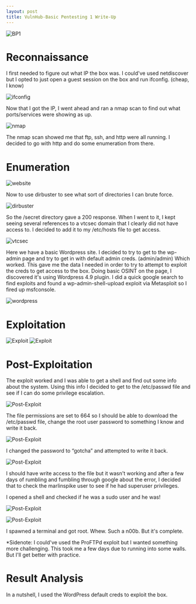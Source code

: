 ```yaml
---
layout: post
title: VulnHub-Basic Pentesting 1 Write-Up
---
```

![BP1](/images/BP1.png)    

Reconnaissance
======

I first needed to figure out what IP the box was. I could've used netdiscover but I opted to just open a guest session on the box and run ifconfig. (cheap, I know)

![ifconfig](/images/ifconfigBP1.png)

Now that I got the IP, I went ahead and ran a nmap scan to find out what ports/services were showing as up.

![nmap](/images/ReconBP1.png)

The nmap scan showed me that ftp, ssh, and http were all running. I decided to go with http and do some enumeration from there.

Enumeration
======

![website](/images/Enum1BP1.png)

Now to use dirbuster to see what sort of directories I can brute force.

![dirbuster](/images/Enum2BP1.png)

So the /secret directory gave a 200 response. When I went to it, I kept seeing several references to a vtcsec domain that I clearly did not have access to. I decided to add it to my /etc/hosts file to get access.

![vtcsec](/images/Enum3BP1.png)

Here we have a basic Wordpress site. I decided to try to get to the wp-admin page and try to get in with default admin creds. (admin/admin) Which worked. This gave me the data I needed in order to try to attempt to exploit the creds to get access to the box. Doing basic OSINT on the page, I discovered it's using Wordpress 4.9 plugin. I did a quick google search to find exploits and found a wp-admin-shell-upload exploit via Metasploit so I fired up msfconsole.

![wordpress](/images/Enum4BP1.png)

Exploitation
======

![Exploit](/images/Exploitation1BP1.png)
![Exploit](/images/Exploitation2BP1.png)

Post-Exploitation
======

The exploit worked and I was able to get a shell and find out some info about the system. Using this info I decided to get to the /etc/passwd file and see if I can do some privilege escalation.

![Post-Exploit](/images/PostExploit1BP1.png)

The file permissions are set to 664 so I should be able to download the /etc/passwd file, change the root user password to something I know and write it back.

![Post-Exploit](/images/PostExploit2BP1.png)

I changed the password to “gotcha” and attempted to write it back.

![Post-Exploit](/images/PostExploit3BP1.png)

I should have write access to the file but it wasn't working and after a few days of rumbling and fumbling through google about the error, I decided that to check the marlinspike user to see if he had superuser privileges. 

I opened a shell and checked if he was a sudo user and he was!

![Post-Exploit](/images/PostExploit4BP1.png)

![Post-Exploit](/images/PostExploit5BP1.png)

I spawned a terminal and got root. Whew. Such a n00b. But it's complete.

*Sidenote: I could've used the ProFTPd exploit but I wanted something more challenging. This took me a few days due to running into some walls. But I'll get better with practice.

Result Analysis
======

In a nutshell, I used the WordPress default creds to exploit the box. 
